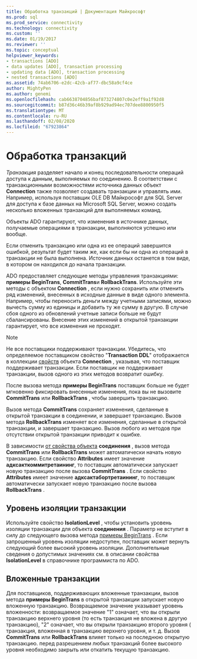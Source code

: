 ```yaml
---
title: Обработка транзакций | Документация Майкрософт
ms.prod: sql
ms.prod_service: connectivity
ms.technology: connectivity
ms.custom: ''
ms.date: 01/19/2017
ms.reviewer: ''
ms.topic: conceptual
helpviewer_keywords:
- transactions [ADO]
- data updates [ADO], transaction processing
- updating data [ADO], transaction processing
- nested transactions [ADO]
ms.assetid: 74ab6706-e2dc-42cb-af77-dbc58a9cf4ce
author: MightyPen
ms.author: genemi
ms.openlocfilehash: cab6638704856baf873274807c0e2eff9a1f92d8
ms.sourcegitcommit: b87d36c46b39af8b929ad94ec707dee8800950f5
ms.translationtype: MT
ms.contentlocale: ru-RU
ms.lasthandoff: 02/08/2020
ms.locfileid: "67923864"
---
```

# <a name="transaction-processing"></a>Обработка транзакций
*Транзакция* разделяет начало и конец последовательности операций доступа к данным, выполняемых по соединению. В соответствии с транзакционными возможностями источника данных объект **Connection** также позволяет создавать транзакции и управлять ими. Например, используя поставщик OLE DB Майкрософт для SQL Server для доступа к базе данных на Microsoft SQL Server, можно создать несколько вложенных транзакций для выполняемых команд.  
  
 Объекты ADO гарантируют, что изменения в источнике данных, получаемые операциями в транзакции, выполняются успешно или вообще.  
  
 Если отменить транзакцию или одна из ее операций завершится ошибкой, результат будет таким же, как если бы ни одна из операций в транзакции не была выполнена. Источник данных останется в том виде, в котором он находился до начала транзакции.  
  
 ADO предоставляет следующие методы управления транзакциями: **примеры BeginTrans**, **CommitTrans**и **RollbackTrans**. Используйте эти методы с объектом **Connection** , если нужно сохранить или отменить ряд изменений, внесенных в исходные данные в виде одного элемента. Например, чтобы переносить деньги между учетными записями, можно вычесть сумму из единицы и добавить ту же сумму в другую. В случае сбоя одного из обновлений учетные записи больше не будут сбалансированы. Внесение этих изменений в открытой транзакции гарантирует, что все изменения не проходят.  
  
> [!NOTE]
>  Не все поставщики поддерживают транзакции. Убедитесь, что определяемое поставщиком свойство "**Transaction DDL**" отображается в коллекции [свойств](../../../ado/reference/ado-api/properties-collection-ado.md) объекта **Connection** , указывая, что поставщик поддерживает транзакции. Если поставщик не поддерживает транзакции, вызов одного из этих методов возвратит ошибку.  
  
 После вызова метода **примеры BeginTrans** поставщик больше не будет мгновенно фиксировать внесенные изменения, пока вы не вызовите **CommitTrans** или **RollbackTrans** , чтобы завершить транзакцию.  
  
 Вызов метода **CommitTrans** сохраняет изменения, сделанные в открытой транзакции в соединении, и завершает транзакцию. Вызов метода **RollbackTrans** изменяет все изменения, сделанные в открытой транзакции, и завершает транзакцию. Вызов любого из методов при отсутствии открытой транзакции приводит к ошибке.  
  
 В зависимости [от свойства объекта](../../../ado/reference/ado-api/attributes-property-ado.md) **соединения** , вызов метода **CommitTrans** или **RollbackTrans** может автоматически начать новую транзакцию. Если свойство **Attributes** имеет значение **адксакткоммитретаининг**, то поставщик автоматически запускает новую транзакцию после вызова **CommitTrans** . Если свойство **Attributes** имеет значение **адксактабортретаининг**, то поставщик автоматически запускает новую транзакцию после вызова **RollbackTrans** .  
  
## <a name="transaction-isolation-level"></a>Уровень изоляции транзакции  
 Используйте свойство **IsolationLevel** , чтобы установить уровень изоляции транзакции для объекта **соединения** . Параметр не вступит в силу до следующего вызова метода [примеры BeginTrans](../../../ado/reference/ado-api/begintrans-committrans-and-rollbacktrans-methods-ado.md) . Если запрошенный уровень изоляции недоступен, поставщик может вернуть следующий более высокий уровень изоляции. Дополнительные сведения о допустимых значениях см. в описании свойства **IsolationLevel** в справочнике программиста по ADO.  
  
## <a name="nested-transactions"></a>Вложенные транзакции  
 Для поставщиков, поддерживающих вложенные транзакции, вызов метода **примеры BeginTrans** в открытой транзакции запускает новую вложенную транзакцию. Возвращаемое значение указывает уровень вложенности: возвращаемое значение "1" означает, что вы открыли транзакцию верхнего уровня (то есть транзакция не вложена в другую транзакцию), "2" означает, что вы открыли транзакцию второго уровня ( транзакция, вложенная в транзакцию верхнего уровня, и т. д. Вызов **CommitTrans** или **RollbackTrans** влияет только на последнюю открытую транзакцию. перед разрешением любых транзакций более высокого уровня необходимо закрыть или откатить текущую транзакцию.
